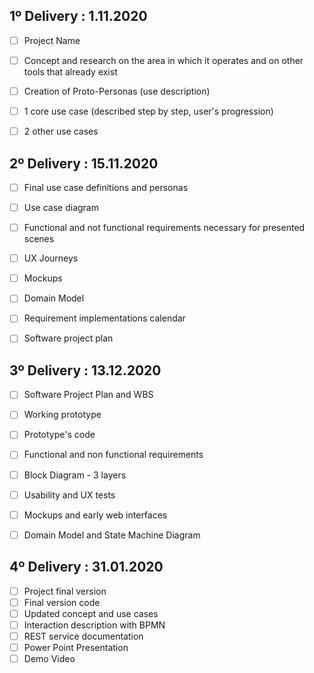 ## 1º Delivery : 1.11.2020
- [ ] Project Name
- [ ] Concept and research on the area in which it operates and on other tools that already exist
- [ ] Creation of Proto-Personas (use description)
- [ ] 1 core use case (described step by step, user's progression)
- [ ] 2 other use cases 


## 2º Delivery : 15.11.2020
- [ ] Final use case definitions and personas
- [ ] Use case diagram
- [ ] Functional and not functional requirements necessary for presented scenes
- [ ] UX Journeys
- [ ] Mockups 
- [ ] Domain Model
- [ ] Requirement implementations calendar
- [ ] Software project plan 


## 3º Delivery : 13.12.2020
- [ ] Software Project Plan and WBS
- [ ] Working prototype
- [ ] Prototype's code
- [ ] Functional and non functional requirements
- [ ] Block Diagram - 3 layers 
- [ ] Usability and UX tests
- [ ] Mockups and early web interfaces
- [ ] Domain Model and State Machine Diagram 


## 4º Delivery : 31.01.2020
- [ ] Project final version
- [ ] Final version code
- [ ] Updated concept and use cases
- [ ] Interaction description with BPMN 
- [ ] REST service documentation
- [ ] Power Point Presentation
- [ ] Demo Video 